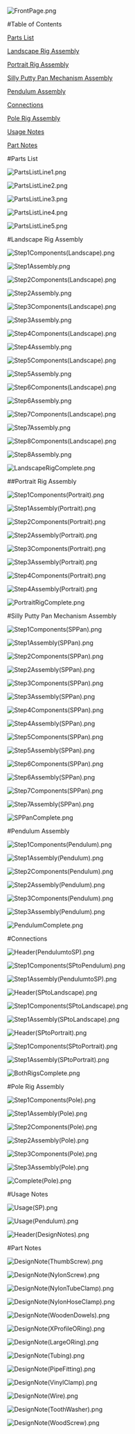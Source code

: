 
![FrontPage.png](/Assembly_Guide_Pictures/FrontPage.png)

#Table of Contents

[Parts List](https://github.com/ranon96/Reconfigurable-Rig/blob/master/RR%20Guide.md#parts-list)

[Landscape Rig Assembly](##Landscape_Rig_Assembly)

[Portrait Rig Assembly](/Assembly_Guide_Pictures/Header(Portrait).png)

[Silly Putty Pan Mechanism Assembly](/Assembly_Guide_Pictures/Header(SP).png)

[Pendulum Assembly](/Assembly_Guide_Pictures/Header(Pendulum).png)

[Connections](/Assembly_Guide_Pictures/Header(PendulumtoSP).png)

[Pole Rig Assembly](/Assembly_Guide_Pictures/Header(Pole).png)

[Usage Notes](#Usage_Notes)

[Part Notes](/Asssembly_Guide_Pictures#Header)

#Parts List


![PartsListLine1.png](/Assembly_Guide_Pictures/PartsListLine1.png)


![PartsListLine2.png](/Assembly_Guide_Pictures/PartsListLine2.png)


![PartsListLine3.png](/Assembly_Guide_Pictures/PartsListLine3.png)


![PartsListLine4.png](/Assembly_Guide_Pictures/PartsListLine4.png)


![PartsListLine5.png](/Assembly_Guide_Pictures/PartsListLine5.png)


#Landscape Rig Assembly



![Step1Components(Landscape).png](/Assembly_Guide_Pictures/Step1Components(Landscape).png)




![Step1Assembly.png](/Assembly_Guide_Pictures/Step1Assembly.png)



![Step2Components(Landscape).png](/Assembly_Guide_Pictures/Step2Components(Landscape).png)





![Step2Assembly.png](/Assembly_Guide_Pictures/Step2Assembly.png)



![Step3Components(Landscape).png](/Assembly_Guide_Pictures/Step3Components(Landscape).png)




![Step3Assembly.png](/Assembly_Guide_Pictures/Step3Assembly.png)





![Step4Components(Landscape).png](/Assembly_Guide_Pictures/Step4Components(Landscape).png)



![Step4Assembly.png](/Assembly_Guide_Pictures/Step4Assembly.png)



![Step5Components(Landscape).png](/Assembly_Guide_Pictures/Step5Components(Landscape).png)




![Step5Assembly.png](/Assembly_Guide_Pictures/Step5Assembly.png)





![Step6Components(Landscape).png](/Assembly_Guide_Pictures/Step6Components(Landscape).png)





![Step6Assembly.png](/Assembly_Guide_Pictures/Step6Assembly.png)



![Step7Components(Landscape).png](/Assembly_Guide_Pictures/Step7Components(Landscape).png)




![Step7Assembly.png](/Assembly_Guide_Pictures/Step7Assembly.png)



![Step8Components(Landscape).png](/Assembly_Guide_Pictures/Step8Components(Landscape).png)



![Step8Assembly.png](/Assembly_Guide_Pictures/Step8Assembly.png)


![LandscapeRigComplete.png](/Assembly_Guide_Pictures/LandscapeRigComplete.png)


##Portrait Rig Assembly


![Step1Components(Portrait).png](/Assembly_Guide_Pictures/Step1Components(Portrait).png)


![Step1Assembly(Portrait).png](/Assembly_Guide_Pictures/Step1Assembly(Portrait).png)


![Step2Components(Portrait).png](/Assembly_Guide_Pictures/Step2Components(Portrait).png)


![Step2Assembly(Portrait).png](/Assembly_Guide_Pictures/Step2Assembly(Portrait).png)


![Step3Components(Portrait).png](/Assembly_Guide_Pictures/Step3Components(Portrait).png)


![Step3Assembly(Portrait).png](/Assembly_Guide_Pictures/Step3Assembly(Portrait).png)


![Step4Components(Portrait).png](/Assembly_Guide_Pictures/Step4Components(Portrait).png)


![Step4Assembly(Portrait).png](/Assembly_Guide_Pictures/Step4Assembly(Portrait).png)


![PortraitRigComplete.png](/Assembly_Guide_Pictures/PortraitRigComplete.png)


#Silly Putty Pan Mechanism Assembly


![Step1Components(SPPan).png](/Assembly_Guide_Pictures/Step1Components(SPPan).png)


![Step1Assembly(SPPan).png](/Assembly_Guide_Pictures/Step1Assembly(SPPan).png)


![Step2Components(SPPan).png](/Assembly_Guide_Pictures/Step2Components(SPPan).png)


![Step2Assembly(SPPan).png](/Assembly_Guide_Pictures/Step2Assembly(SPPan).png)


![Step3Components(SPPan).png](/Assembly_Guide_Pictures/Step3Components(SPPan).png)


![Step3Assembly(SPPan).png](/Assembly_Guide_Pictures/Step3Assembly(SPPan).png)


![Step4Components(SPPan).png](/Assembly_Guide_Pictures/Step4Components(SPPan).png)


![Step4Assembly(SPPan).png](/Assembly_Guide_Pictures/Step4Assembly(SPPan).png)


![Step5Components(SPPan).png](/Assembly_Guide_Pictures/Step5Components(SPPan).png)


![Step5Assembly(SPPan).png](/Assembly_Guide_Pictures/Step5Assembly(SPPan).png)


![Step6Components(SPPan).png](/Assembly_Guide_Pictures/Step6Components(SPPan).png)


![Step6Assembly(SPPan).png](/Assembly_Guide_Pictures/Step6Assembly(SPPan).png)


![Step7Components(SPPan).png](/Assembly_Guide_Pictures/Step7Components(SPPan).png)


![Step7Assembly(SPPan).png](/Assembly_Guide_Pictures/Step7Assembly(SPPan).png)


![SPPanComplete.png](/Assembly_Guide_Pictures/SPPanComplete.png)



#Pendulum Assembly



![Step1Components(Pendulum).png](/Assembly_Guide_Pictures/Step1Components(Pendulum).png)


![Step1Assembly(Pendulum).png](/Assembly_Guide_Pictures/Step1Assembly(Pendulum).png)


![Step2Components(Pendulum).png](/Assembly_Guide_Pictures/Step2Components(Pendulum).png)


![Step2Assembly(Pendulum).png](/Assembly_Guide_Pictures/Step2Assembly(Pendulum).png)


![Step3Components(Pendulum).png](/Assembly_Guide_Pictures/Step3Components(Pendulum).png)


![Step3Assembly(Pendulum).png](/Assembly_Guide_Pictures/Step3Assembly(Pendulum).png)

![PendulumComplete.png](/Assembly_Guide_Pictures/PendulumComplete.png)

#Connections

![Header(PendulumtoSP).png](/Assembly_Guide_Pictures/Header(PendulumtoSP).png)


![Step1Components(SPtoPendulum).png](/Assembly_Guide_Pictures/Step1Components(SPtoPendulum).png)


![Step1Assembly(PendulumtoSP).png](/Assembly_Guide_Pictures/Step1Assembly(PendulumtoSP).png)


![Header(SPtoLandscape).png](/Assembly_Guide_Pictures/Header(SPtoLandscape).png)

![Step1Components(SPtoLandscape).png](/Assembly_Guide_Pictures/Step1Components(SPtoLandscape).png)


![Step1Assembly(SPtoLandscape).png](/Assembly_Guide_Pictures/Step1Assembly(SPtoLandscape).png)


![Header(SPtoPortrait).png](/Assembly_Guide_Pictures/Header(SPtoPortrait).png)


![Step1Components(SPtoPortrait).png](/Assembly_Guide_Pictures/Step1Components(SPtoPortrait).png)


![Step1Assembly(SPtoPortrait).png](/Assembly_Guide_Pictures/Step1Assembly(SPtoPortrait).png)


![BothRigsComplete.png](/Assembly_Guide_Pictures/BothRigsComplete.png)

#Pole Rig Assembly

![Step1Components(Pole).png](/Assembly_Guide_Pictures/Step1Components(Pole).png)

![Step1Assembly(Pole).png](/Assembly_Guide_Pictures/Step1Assembly(Pole).png)

![Step2Components(Pole).png](/Assembly_Guide_Pictures/Step2Components(Pole).png)

![Step2Assembly(Pole).png](/Assembly_Guide_Pictures/Step2Assembly(Pole).png)

![Step3Components(Pole).png](/Assembly_Guide_Pictures/Step3Components(Pole).png)

![Step3Assembly(Pole).png](/Assembly_Guide_Pictures/Step3Assembly(Pole).png)

![Complete(Pole).png](/Assembly_Guide_Pictures/Complete(Pole).png)

#Usage Notes

![Usage(SP).png](/Assembly_Guide_Pictures/Usage(SP).png)

![Usage(Pendulum).png](/Assembly_Guide_Pictures/Usage(Pendulum).png)

![Header(DesignNotes).png](/Assembly_Guide_Pictures/Header(DesignNotes).png)

#Part Notes

![DesignNote(ThumbScrew).png](/Assembly_Guide_Pictures/DesignNote(ThumbScrew).png)

![DesignNote(NylonScrew).png](/Assembly_Guide_Pictures/DesignNote(NylonScrew).png)

![DesignNote(NylonTubeClamp).png](/Assembly_Guide_Pictures/DesignNote(NylonTubeClamp).png)

![DesignNote(NylonHoseClamp).png](/Assembly_Guide_Pictures/DesignNote(NylonHoseClamp).png)

![DesignNote(WoodenDowels).png](/Assembly_Guide_Pictures/DesignNote(WoodenDowels).png)

![DesignNote(XProfileORing).png](/Assembly_Guide_Pictures/DesignNote(XProfileORing).png)

![DesignNote(LargeORing).png](/Assembly_Guide_Pictures/DesignNote(LargeORing).png)

![DesignNote(Tubing).png](/Assembly_Guide_Pictures/DesignNote(Tubing).png)

![DesignNote(PipeFitting).png](/Assembly_Guide_Pictures/DesignNote(PipeFitting).png)

![DesignNote(VinylClamp).png](/Assembly_Guide_Pictures/DesignNote(VinylClamp).png)

![DesignNote(Wire).png](/Assembly_Guide_Pictures/DesignNote(Wire).png)

![DesignNote(ToothWasher).png](/Assembly_Guide_Pictures/DesignNote(ToothWasher).png)

![DesignNote(WoodScrew).png](/Assembly_Guide_Pictures/DesignNote(WoodScrew).png)

